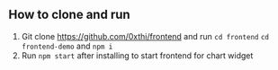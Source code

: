 ## How to clone and run

1. Git clone https://github.com/0xthi/frontend and run `cd frontend` `cd frontend-demo` and `npm i`
2. Run `npm start` after installing to start frontend for chart widget
